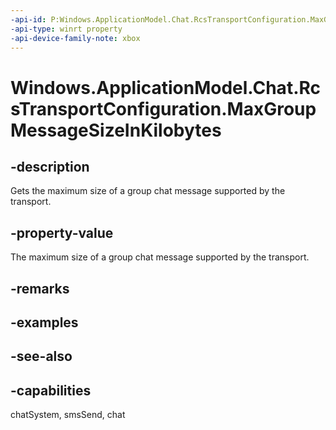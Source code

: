 ```yaml
---
-api-id: P:Windows.ApplicationModel.Chat.RcsTransportConfiguration.MaxGroupMessageSizeInKilobytes
-api-type: winrt property
-api-device-family-note: xbox
---
```


<!-- Property syntax
public int MaxGroupMessageSizeInKilobytes { get; }
-->

# Windows.ApplicationModel.Chat.RcsTransportConfiguration.MaxGroupMessageSizeInKilobytes

## -description
Gets the maximum size of a group chat message supported by the transport.

## -property-value
The maximum size of a group chat message supported by the transport.

## -remarks

## -examples

## -see-also

## -capabilities
chatSystem, smsSend, chat
